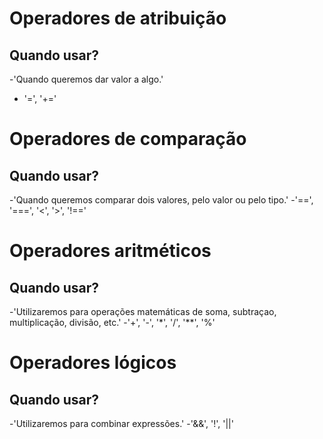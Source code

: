 # Operadores de atribuição
## Quando usar?

-'Quando queremos dar valor a algo.'
- '=', '+='

# Operadores de comparação
## Quando usar?

-'Quando queremos comparar dois valores, pelo valor ou pelo tipo.'
-'==', '===', '<', '>', '!=='

# Operadores aritméticos
## Quando usar?
 
 -'Utilizaremos para operações matemáticas de soma, subtraçao, multiplicação, divisão, etc.'
 -'+', '-', '*', '/', '**', '%'

 # Operadores lógicos
 ## Quando usar?

 -'Utilizaremos para combinar expressões.'
 -'&&', '!', '||'